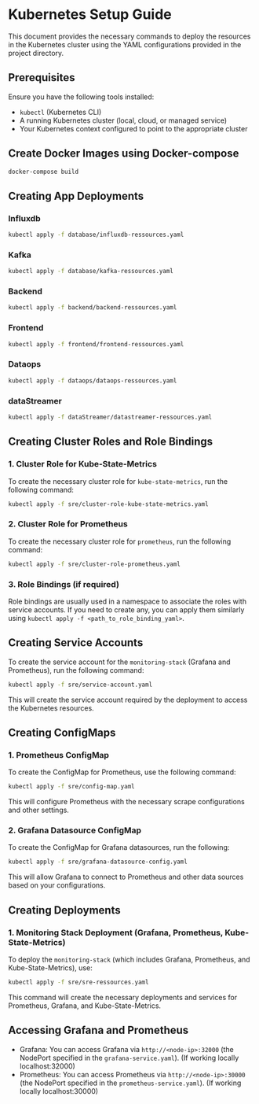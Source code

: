 # Kubernetes Setup Guide

This document provides the necessary commands to deploy the resources in the Kubernetes cluster using the YAML configurations provided in the project directory.

## Prerequisites

Ensure you have the following tools installed:

- `kubectl` (Kubernetes CLI)
- A running Kubernetes cluster (local, cloud, or managed service)
- Your Kubernetes context configured to point to the appropriate cluster

## Create Docker Images using Docker-compose

```bash
docker-compose build
```

## Creating App Deployments

### Influxdb

```bash
kubectl apply -f database/influxdb-ressources.yaml
```

### Kafka

```bash
kubectl apply -f database/kafka-ressources.yaml
```

### Backend

```bash
kubectl apply -f backend/backend-ressources.yaml
```

### Frontend

```bash
kubectl apply -f frontend/frontend-ressources.yaml
```

### Dataops

```bash
kubectl apply -f dataops/dataops-ressources.yaml
```

### dataStreamer

```bash
kubectl apply -f dataStreamer/datastreamer-ressources.yaml
```

## Creating Cluster Roles and Role Bindings

### 1. Cluster Role for Kube-State-Metrics

To create the necessary cluster role for `kube-state-metrics`, run the following command:

```bash
kubectl apply -f sre/cluster-role-kube-state-metrics.yaml
```

### 2. Cluster Role for Prometheus

To create the necessary cluster role for `prometheus`, run the following command:

```bash
kubectl apply -f sre/cluster-role-prometheus.yaml
```

### 3. Role Bindings (if required)

Role bindings are usually used in a namespace to associate the roles with service accounts. If you need to create any, you can apply them similarly using `kubectl apply -f <path_to_role_binding_yaml>`.

## Creating Service Accounts

To create the service account for the `monitoring-stack` (Grafana and Prometheus), run the following command:

```bash
kubectl apply -f sre/service-account.yaml
```

This will create the service account required by the deployment to access the Kubernetes resources.

## Creating ConfigMaps

### 1. Prometheus ConfigMap

To create the ConfigMap for Prometheus, use the following command:

```bash
kubectl apply -f sre/config-map.yaml
```

This will configure Prometheus with the necessary scrape configurations and other settings.

### 2. Grafana Datasource ConfigMap

To create the ConfigMap for Grafana datasources, run the following:

```bash
kubectl apply -f sre/grafana-datasource-config.yaml
```

This will allow Grafana to connect to Prometheus and other data sources based on your configurations.

## Creating Deployments

### 1. Monitoring Stack Deployment (Grafana, Prometheus, Kube-State-Metrics)

To deploy the `monitoring-stack` (which includes Grafana, Prometheus, and Kube-State-Metrics), use:

```bash
kubectl apply -f sre/sre-ressources.yaml
```

This command will create the necessary deployments and services for Prometheus, Grafana, and Kube-State-Metrics.

## Accessing Grafana and Prometheus

- Grafana: You can access Grafana via `http://<node-ip>:32000` (the NodePort specified in the `grafana-service.yaml`). (If working locally localhost:32000)
- Prometheus: You can access Prometheus via `http://<node-ip>:30000` (the NodePort specified in the `prometheus-service.yaml`). (If working locally localhost:30000)
